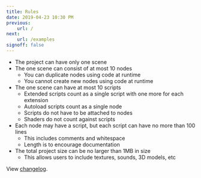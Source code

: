 ```yaml
---
title: Rules
date: 2019-04-23 10:30 PM
previous: 
    url: /
next: 
    url: /examples
signoff: false
---
```


* The project can have only one scene
* The one scene can consist of at most 10 nodes
  * You can duplicate nodes using code at runtime
  * You cannot create new nodes using code at runtime
* The one scene can have at most 10 scripts
  * Extended scripts count as a single script with one more for each extension
  * Autoload scripts count as a single node
  * Scripts do not have to be attached to nodes
  * Shaders do not count against scripts
* Each node may have a script, but each script can have no more than 100 lines
  * This includes comments and whitespace
  * Length is to encourage documentation
* The total project size can be no larger than 1MB in size
  * This allows users to include textures, sounds, 3D models, etc

View [changelog](https://github.com/GammaGames/godot-10pow/commits/master/docs/rules.md).
